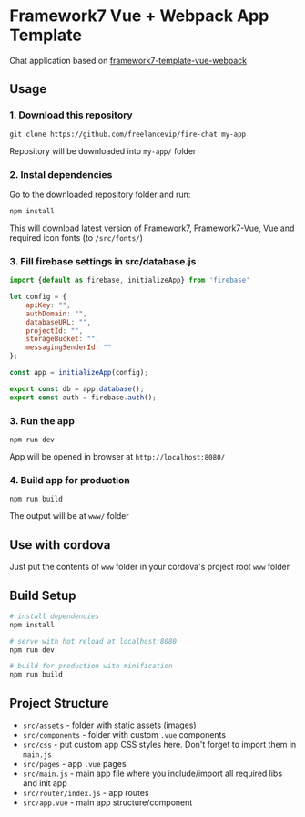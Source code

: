 # Framework7 Vue + Webpack App Template

Chat application based on [framework7-template-vue-webpack](https://github.com/framework7io/framework7-template-vue-webpack)

## Usage

### 1. Download this repository
```
git clone https://github.com/freelancevip/fire-chat my-app
```

Repository will be downloaded into `my-app/` folder

### 2. Instal dependencies

Go to the downloaded repository folder and run:
```
npm install
```

This will download latest version of Framework7, Framework7-Vue, Vue and required icon fonts (to `/src/fonts/`)

### 3. Fill firebase settings in src/database.js
~~~javascript
import {default as firebase, initializeApp} from 'firebase'

let config = {
    apiKey: "",
    authDomain: "",
    databaseURL: "",
    projectId: "",
    storageBucket: "",
    messagingSenderId: ""
};

const app = initializeApp(config);

export const db = app.database();
export const auth = firebase.auth();
~~~

### 3. Run the app

```
npm run dev
```

App will be opened in browser at `http://localhost:8080/`

### 4. Build app for production

```
npm run build
```

The output will be at `www/` folder

## Use with cordova

Just put the contents of `www` folder in your cordova's project root `www` folder

## Build Setup

``` bash
# install dependencies
npm install

# serve with hot reload at localhost:8080
npm run dev

# build for production with minification
npm run build
```

## Project Structure

* `src/assets` - folder with static assets (images)
* `src/components` - folder with custom `.vue` components
* `src/css` - put custom app CSS styles here. Don't forget to import them in `main.js`
* `src/pages` - app `.vue` pages
* `src/main.js` - main app file where you include/import all required libs and init app
* `src/router/index.js` - app routes
* `src/app.vue` - main app structure/component
